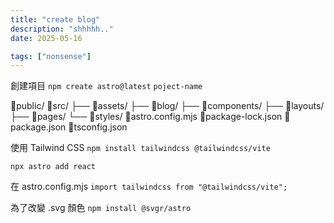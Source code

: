 ```yaml
---
title: "create blog"
description: "shhhhh.."
date: 2025-05-16

tags: ["nonsense"]
---
```


創建項目
`npm create astro@latest` `poject-name`

📁public/
📁src/
├── 📁assets/
├── 📁blog/
├── 📁components/
├── 📁layouts/
├── 📁pages/
└── 📁styles/
📄astro.config.mjs
📄package-lock.json
📄package.json
📄tsconfig.json

使用 Tailwind CSS
`npm install tailwindcss @tailwindcss/vite`

`npx astro add react`

在 astro.config.mjs
`import tailwindcss from "@tailwindcss/vite";`

為了改變 .svg 顏色
`npm install @svgr/astro`
